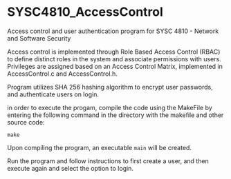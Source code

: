# SYSC4810_AccessControl
Access control and user authentication program for SYSC 4810 - Network and Software Security

Access control is implemented through Role Based Access Control (RBAC) to define distinct roles in the system and associate permissions with users. 
Privileges are assigned based on an Access Control Matrix, implemented in AccessControl.c and AccessControl.h.

Program utilizes SHA 256 hashing algorithm to encrypt user passwords, and authenticate users on login.

in order to execute the progam, compile the code using the MakeFile by entering the following command in the directory with the makefile and other source code:

```
make
```
Upon compiling the program, an executable `main` will be created. 

Run the program and follow instructions to first create a user, and then execute again and select the option to login. 
